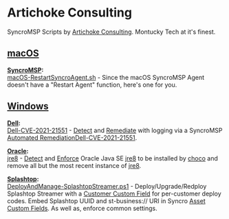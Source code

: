 # Artichoke Consulting
SyncroMSP Scripts by [Artichoke Consulting](https://artichoke.consulting). Montucky Tech at it's finest.

## [macOS](https://github.com/SyncroScripting/Artichoke_Consulting/tree/main/macOS)

**[SyncroMSP](https://github.com/SyncroScripting/Artichoke_Consulting/tree/main/macOS/SyncroMSP):**  
[macOS-RestartSyncroAgent.sh](https://github.com/SyncroScripting/Artichoke_Consulting/blob/main/macOS/SyncroMSP/macOS-RestartSyncroAgent.sh) - Since the macOS SyncroMSP Agent doesn't have a "Restart Agent" function, here's one for you.

## [Windows](https://github.com/SyncroScripting/Artichoke_Consulting/tree/main/Windows) 
**[Dell](https://github.com/SyncroScripting/Artichoke_Consulting/tree/main/Windows/Dell "Dell"):**  
[Dell-CVE-2021-21551](https://github.com/SyncroScripting/Artichoke_Consulting/blob/main/Windows/Splashtop/DeployAndManage-SplashtopStreamer.ps1) - [Detect](https://github.com/SyncroScripting/Artichoke_Consulting/blob/main/Windows/Dell/Dell-CVE-2021-21551/Detect-Dell-CVE-2021-21551.ps1) and [Remediate](https://github.com/SyncroScripting/Artichoke_Consulting/blob/main/Windows/Dell/Dell-CVE-2021-21551/Remediate-Dell-CVE-2021-21551.ps1) with logging via a SyncroMSP [Automated Remediation](https://help.syncromsp.com/hc/en-us/articles/360001249633-Automated-Remediation)[Dell-CVE-2021-21551](https://nvd.nist.gov/vuln/detail/CVE-2021-21551).

**[Oracle](https://github.com/SyncroScripting/Artichoke_Consulting/tree/main/Windows/Oracle "Oracle"):**  
[jre8](https://github.com/SyncroScripting/Artichoke_Consulting/blob/main/Windows/Splashtop/DeployAndManage-SplashtopStreamer.ps1) - [Detect](https://github.com/SyncroScripting/Artichoke_Consulting/blob/main/Windows/Oracle/jre8/Detect-Outdated-jre8.ps1) and [Enforce](https://github.com/SyncroScripting/Artichoke_Consulting/blob/main/Windows/Oracle/jre8/Enforce-ChocoManaged-jre8.ps1) Oracle Java SE [jre8](https://community.chocolatey.org/packages/jre8) to be installed by [choco](https://chocolatey.org) and remove all but the most recent instance of [jre8](https://community.chocolatey.org/packages/jre8).

**[Splashtop](https://github.com/SyncroScripting/Artichoke_Consulting/tree/main/Windows/Splashtop "Splashtop"):**   
[DeployAndManage-SplashtopStreamer.ps1](https://github.com/SyncroScripting/Artichoke_Consulting/blob/main/Windows/Splashtop/DeployAndManage-SplashtopStreamer.ps1) - Deploy/Upgrade/Redploy Splashtop Streamer with a [Customer Custom Field](https://help.syncromsp.com/hc/en-us/articles/115002530153-Customer-Custom-Fields) for per-customer deploy codes. Embed Splashtop UUID and st-business:// URI in Syncro [Asset Custom Fields](https://help.syncromsp.com/hc/en-us/articles/115002529873-Asset-Custom-Fields). As well as, enforce common settings.
